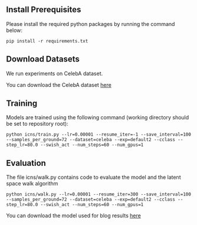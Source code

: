 ## Install Prerequisites

Please install the required python packages by running the command below:

```
pip install -r requirements.txt
```

## Download Datasets

We run experiments on CelebA dataset. 

You can download the CelebA dataset [here](https://drive.google.com/drive/folders/0B7EVK8r0v71pWEZsZE9oNnFzTm8)

## Training 

Models are trained using the following command (working directory should be set to repository root):

```
python icns/train.py --lr=0.00001 --resume_iter=-1 --save_interval=100 --samples_per_ground=72 --dataset=celeba --exp=default2 --cclass --step_lr=80.0 --swish_act --num_steps=60 --num_gpus=1
```

## Evaluation

The file icns/walk.py contains code to evaluate the model and the latent space walk algorithm

```
python icns/walk.py --lr=0.00001 --resume_iter=300 --save_interval=100 --samples_per_ground=72 --dataset=celeba --exp=default2 --cclass --step_lr=80.0 --swish_act --num_steps=60 --num_gpus=1
```

You can download the model used for blog results [here](https://https://drive.google.com/file/d/1dZxKrdmuAqdTiC0JXOBOjuBUB5bvEdIc/view?usp=sharing)
